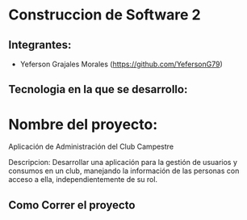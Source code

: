 # Construccion de Software 2

## Integrantes:
- Yeferson Grajales Morales (https://github.com/YefersonG79)

## Tecnologia en la que se desarrollo:
<TEGNOLOGIA>

# Nombre del proyecto:
Aplicación de Administración del Club Campestre

Descripcion: Desarrollar una aplicación para la gestión de usuarios y consumos en un club, 
manejando la información de las personas con acceso a ella, 
independientemente de su rol. 


## Como Correr el proyecto 

